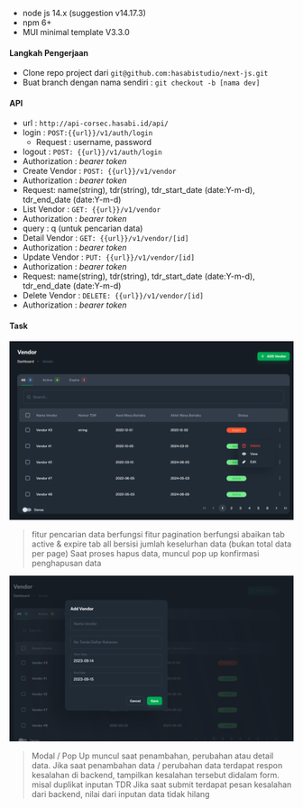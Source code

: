- node js 14.x (suggestion v14.17.3)
- npm 6+
- MUI minimal template V3.3.0


#### Langkah Pengerjaan
- Clone repo project dari `git@github.com:hasabistudio/next-js.git`
- Buat branch dengan nama sendiri : ``git checkout -b [nama dev]``

#### API
- url : `http://api-corsec.hasabi.id/api/`
- login : ``POST:{{url}}/v1/auth/login``
  - Request : username, password
- logout : ``POST: {{url}}/v1/auth/login``
 - Authorization : _bearer token_
- Create Vendor : ``POST: {{url}}/v1/vendor``
 - Authorization : _bearer token_
 - Request: name(string), 
   tdr(string), 
   tdr_start_date (date:Y-m-d),
   tdr_end_date (date:Y-m-d) 
- List Vendor : ``GET: {{url}}/v1/vendor``
 - Authorization : _bearer token_
 - query : q (untuk pencarian data)
- Detail Vendor : ``GET: {{url}}/v1/vendor/[id]``
 - Authorization : _bearer token_
- Update Vendor : ``PUT: {{url}}/v1/vendor/[id]``
 - Authorization : _bearer token_
 - Request: name(string), 
   tdr(string), 
   tdr_start_date (date:Y-m-d),
   tdr_end_date (date:Y-m-d) 
- Delete Vendor : ``DELETE: {{url}}/v1/vendor/[id]``
 - Authorization : _bearer token_
 
#### Task
![List Vendor](/public/image/Screenshot_2.png)
> fitur pencarian data berfungsi
> fitur pagination berfungsi
> abaikan tab active & expire
> tab all bersisi jumlah keselurhan data (bukan total data per page)
> Saat proses hapus data, muncul pop up konfirmasi penghapusan data


![Create Vendor](/public/image/Screenshot_3.png)
> Modal / Pop Up muncul saat penambahan, perubahan atau detail data.
> Jika saat penambahan data / perubahan data terdapat respon kesalahan di backend, tampilkan kesalahan tersebut didalam form. misal duplikat inputan TDR
> Jika saat submit terdapat pesan kesalahan dari backend, nilai dari inputan data tidak hilang